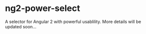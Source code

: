 # ng2-power-select
A selector for Angular 2  with powerful usablility. More details will be updated soon...
